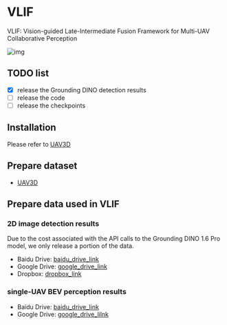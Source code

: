 # VLIF
VLIF: Vision-guided Late-Intermediate Fusion Framework for Multi-UAV Collaborative Perception

![img](https://github.com/uestchjw/VLIF/blob/main/images/Overview_03.png)

## TODO list
- [x] release the Grounding DINO detection results
- [ ] release the code
- [ ] release the checkpoints

## Installation
Please refer to [UAV3D](https://github.com/huiyegit/UAV3D)
## Prepare dataset
* [UAV3D](https://drive.google.com/drive/folders/1dr0TSTDSmWV1FUn_kuXcrG_pMVoPpKuj)
## Prepare data used in VLIF
### 2D image detection results
Due to the cost associated with the API calls to the Grounding DINO 1.6 Pro model, we only release a portion of the data.
* Baidu Drive: [baidu_drive_link](https://pan.baidu.com/s/1eKO2IMsIvW2UKjwtDD2jeA?pwd=axh5)
* Google Drive: [google_drive_link](https://drive.google.com/file/d/1Xt1GbdyLsCDB49h_MOMUR8bgLzV3gVoH/view?usp=drive_link)
* Dropbox: [dropbox_link](https://www.dropbox.com/scl/fi/dj5lhm50ugohmpuyj8oyl/h95_grounding_dino_boxes_2d.zip?rlkey=jvmib002knfcdev7yaoftrz22&st=89lbjr9a&dl=0)
### single-UAV BEV perception results
* Baidu Drive: [baidu_drive_link](https://pan.baidu.com/s/1DiQkG1KubPPucsvn-LaTGg?pwd=y2x4)
* Google Drive: [google_drive_lilnk](https://drive.google.com/file/d/1DsRz8DO0dWDLiayUw9cpS42rPI8FRkmh/view?usp=sharing)
